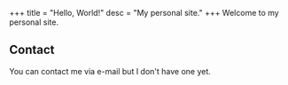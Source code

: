 +++
title = "Hello, World!"
desc = "My personal site."
+++
Welcome to my personal site.

## Contact

You can contact me via e-mail but I don't have one yet.
